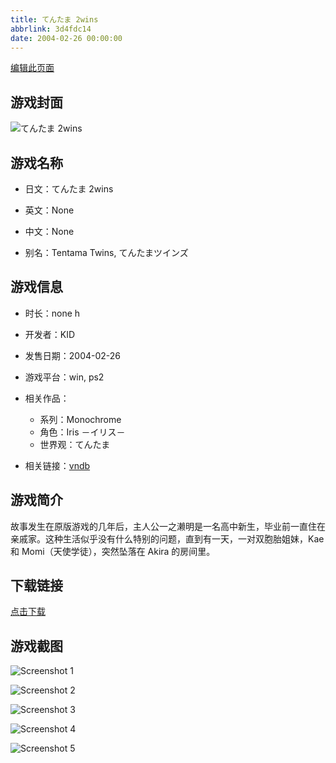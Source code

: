 ```yaml
---
title: てんたま 2wins
abbrlink: 3d4fdc14
date: 2004-02-26 00:00:00
---
```

[编辑此页面](https://github.com/ACG-3/ADV3-source/blob/main/source/_posts/games/%E3%81%A6%E3%82%93%E3%81%9F%E3%81%BE%202wins.md)

## 游戏封面

![てんたま 2wins](https://pan.timero.xyz/d/onedrive/img_lib_001/%E3%81%A6%E3%82%93%E3%81%9F%E3%81%BE%202wins_cover.avif)


## 游戏名称

- 日文：てんたま 2wins
- 英文：None
- 中文：None

- 别名：Tentama Twins, てんたまツインズ


## 游戏信息

- 时长：none h
- 开发者：KID
- 发售日期：2004-02-26
- 游戏平台：win, ps2
- 相关作品：
   - 系列：Monochrome
   - 角色：Iris －イリス－
   - 世界观：てんたま

- 相关链接：[vndb](https://vndb.org/v11519)


## 游戏简介

故事发生在原版游戏的几年后，主人公一之濑明是一名高中新生，毕业前一直住在亲戚家。这种生活似乎没有什么特别的问题，直到有一天，一对双胞胎姐妹，Kae 和 Momi（天使学徒），突然坠落在 Akira 的房间里。




## 下载链接

[点击下载](https://pan.timero.xyz/onedrive/adv_lib_001/%E3%81%A6%E3%82%93%E3%81%9F%E3%81%BE%202wins)


## 游戏截图


![Screenshot 1](https://pan.timero.xyz/d/onedrive/img_lib_001/%E3%81%A6%E3%82%93%E3%81%9F%E3%81%BE%202wins_Screenshot_1.avif)

![Screenshot 2](https://pan.timero.xyz/d/onedrive/img_lib_001/%E3%81%A6%E3%82%93%E3%81%9F%E3%81%BE%202wins_Screenshot_2.avif)

![Screenshot 3](https://pan.timero.xyz/d/onedrive/img_lib_001/%E3%81%A6%E3%82%93%E3%81%9F%E3%81%BE%202wins_Screenshot_3.avif)

![Screenshot 4](https://pan.timero.xyz/d/onedrive/img_lib_001/%E3%81%A6%E3%82%93%E3%81%9F%E3%81%BE%202wins_Screenshot_4.avif)

![Screenshot 5](https://pan.timero.xyz/d/onedrive/img_lib_001/%E3%81%A6%E3%82%93%E3%81%9F%E3%81%BE%202wins_Screenshot_5.avif)

